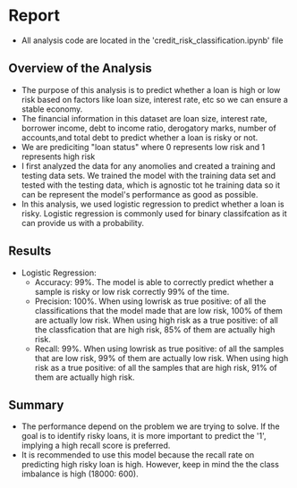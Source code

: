 # Report
* All analysis code are located in the 'credit_risk_classification.ipynb' file
## Overview of the Analysis

* The purpose of this analysis is to predict whether a loan is high or low risk based on factors like loan size, interest rate, etc so we can ensure a stable economy.
* The financial information in this dataset are loan size, interest rate, borrower income, debt to income ratio, derogatory marks, number of accounts,and total debt to predict whether a loan is risky or not.
* We are prediciting "loan status" where 0 represents low risk and 1 represents high risk
* I first analyzed the data for any anomolies and created a training and testing data sets. We trained the model with the training data set and tested with the testing data, which is agnostic tot he training data so it can be represent the model's performance as good as possible.
* In this analysis, we used logistic regression to predict whether a loan is risky. Logistic regression is commonly used for binary classifcation as it can provide us with a probability.

## Results

* Logistic Regression:
    * Accuracy: 99%. The model is able to correctly predict whether a sample is risky or low risk correctly 99% of the time.
    * Precision: 100%. When using lowrisk as true positive: of all the classifications that the model made that are low risk, 100% of them are actually low risk. When using high risk as a true positive: of all the classfication that are high risk, 85% of them are actually high risk.
    * Recall: 99%. When using lowrisk as true positive: of all the samples that are low risk, 99% of them are actually low risk. When using high risk as a true positive: of all the samples that are high risk, 91% of them are actually high risk.

## Summary

* The performance depend on the problem we are trying to solve. If the goal is to identify risky loans, it is more important to predict the '1', implying a high recall score is preferred. 
* It is recommended to use this model because the recall rate on predicting high risky loan is high. However, keep in mind the the class imbalance is high (18000: 600).


